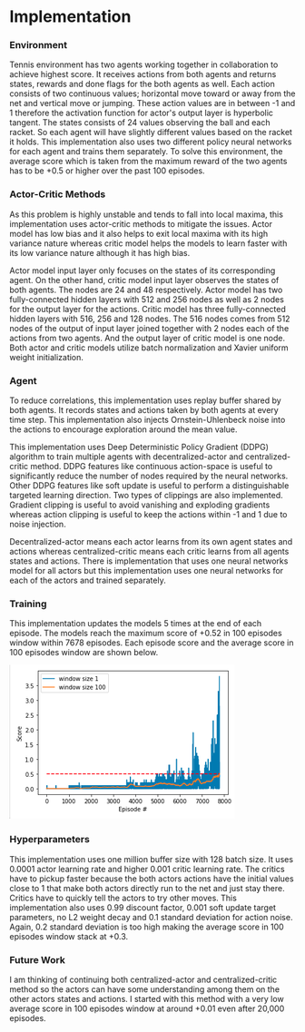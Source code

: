 [//]: # (Image References)

[score-plot]: ./images/score_plot.png "Score Plot"


# Implementation

### Environment
Tennis environment has two agents working together in collaboration to achieve highest score. It receives actions from both agents and returns states, rewards and done flags for the both agents as well. Each action consists of two continuous values; horizontal move toward or away from the net and vertical move or jumping. These action values are in between -1 and 1 therefore the activation function for actor's output layer is hyperbolic tangent. The states consists of 24 values observing the ball and each racket. So each agent will have slightly different values based on the racket it holds. This implementation also uses two different policy neural networks for each agent and trains them separately. To solve this environment, the average score which is taken from the maximum reward of the two agents has to be +0.5 or higher over the past 100 episodes.

### Actor-Critic Methods
As this problem is highly unstable and tends to fall into local maxima, this implementation uses actor-critic methods to mitigate the issues. Actor model has low bias and it also helps to exit local maxima with its high variance nature whereas critic model helps the models to learn faster with its low variance nature although it has high bias. 

Actor model input layer only focuses on the states of its corresponding agent. On the other hand, critic model input layer observes the states of both agents. The nodes are 24 and 48 respectively. Actor model has two fully-connected hidden layers with 512 and 256 nodes as well as 2 nodes for the output layer for the actions. Critic model has three fully-connected hidden layers with 516, 256 and 128 nodes. The 516 nodes comes from 512 nodes of the output of input layer joined together with 2 nodes each of the actions from two agents. And the output layer of critic model is one node. Both actor and critic models utilize batch normalization and Xavier uniform weight initialization.

### Agent
To reduce correlations, this implementation uses replay buffer shared by both agents. It records states and actions taken by both agents at every time step. This implementation also injects Ornstein-Uhlenbeck noise into the actions to encourage exploration around the mean value.

This implementation uses Deep Deterministic Policy Gradient (DDPG) algorithm to train multiple agents with decentralized-actor and centralized-critic method. DDPG features like continuous action-space is useful to significantly reduce the number of nodes required by the neural networks. Other DDPG features like soft update is useful to perform a distinguishable targeted learning direction. Two types of clippings are also implemented. Gradient clipping is useful to avoid vanishing and exploding gradients whereas action clipping is useful to keep the actions within -1 and 1 due to noise injection.

Decentralized-actor means each actor learns from its own agent states and actions whereas centralized-critic means each critic learns from all agents states and actions. There is implementation that uses one neural networks model for all actors but this implementation uses one neural networks for each of the actors and trained separately.

### Training
This implementation updates the models 5 times at the end of each episode. The models reach the maximum score of +0.52 in 100 episodes window within 7678 episodes. Each episode score and the average score in 100 episodes window are shown below.

![Score Plot][score-plot]

### Hyperparameters
This implementation uses one million buffer size with 128 batch size. It uses 0.0001 actor learning rate and higher 0.001 critic learning rate. The critics have to pickup faster because the both actors actions have the initial values close to 1 that make both actors directly run to the net and just stay there. Critics have to quickly tell the actors to try other moves. This implementation also uses 0.99 discount factor, 0.001 soft update target parameters, no L2 weight decay and 0.1 standard deviation for action noise. Again, 0.2 standard deviation is too high making the average score in 100 episodes window stack at +0.3.

### Future Work
I am thinking of continuing both centralized-actor and centralized-critic method so the actors can have some understanding among them on the other actors states and actions. I started with this method with a very low average score in 100 episodes window at around +0.01 even after 20,000 episodes.
